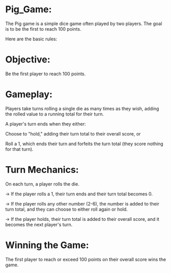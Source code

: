 # Pig_Game:
The Pig game is a simple dice game often played by two players. The goal is to be the first to reach 100 points. 

Here are the basic rules:

# Objective: 
Be the first player to reach 100 points.

# Gameplay:
Players take turns rolling a single die as many times as they wish, adding the rolled value to a running total for their turn.

A player's turn ends when they either:

Choose to "hold," adding their turn total to their overall score, or

Roll a 1, which ends their turn and forfeits the turn total (they score nothing for that turn).


# Turn Mechanics:

On each turn, a player rolls the die.

-> If the player rolls a 1, their turn ends and their turn total becomes 0.

-> If the player rolls any other number (2-6), the number is added to their turn total, and they can choose to either roll again or hold.

-> If the player holds, their turn total is added to their overall score, and it becomes the next player's turn.

# Winning the Game:
The first player to reach or exceed 100 points on their overall score wins the game.
